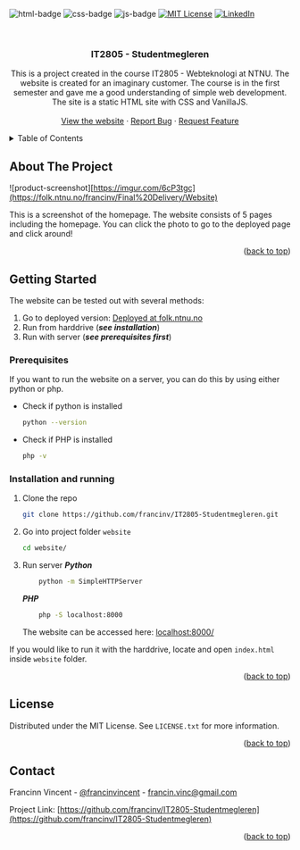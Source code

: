 <div id="top"></div>

![html-badge]
![css-badge]
![js-badge]
[![MIT License][license-shield]][license-url]
[![LinkedIn][linkedin-shield]][linkedin-url]

<br />
<div align="center">

<h3 align="center">IT2805 - Studentmegleren</h3>

  <p align="center">
    This is a project created in the course IT2805 - Webteknologi at NTNU. The website is created for an imaginary customer. The course is in the first semester and gave me a good understanding of simple web development. The site is a static HTML site with CSS and VanillaJS. 
    <br />
    <br />
    <a href="https://folk.ntnu.no/francinv/Final%20Delivery/Website">View the website</a>
    ·
    <a href="https://github.com/francinv/IT2805-Studentmegleren/issues">Report Bug</a>
    ·
    <a href="https://github.com/francinv/IT2805-Studentmegleren/issues">Request Feature</a>
  </p>
</div>



<!-- TABLE OF CONTENTS -->
<details>
  <summary>Table of Contents</summary>
  <ol>
    <li>
      <a href="#about-the-project">About The Project</a>
    </li>
    <li>
      <a href="#getting-started">Getting Started</a>
      <ul>
        <li><a href="#prerequisites">Prerequisites</a></li>
        <li><a href="#installation">Installation and running</a></li>
      </ul>
    </li>
    <li><a href="#license">License</a></li>
    <li><a href="#contact">Contact</a></li>
  </ol>
</details>



<!-- ABOUT THE PROJECT -->
## About The Project

![product-screenshot][https://imgur.com/6cP3tgc](https://folk.ntnu.no/francinv/Final%20Delivery/Website)

This is a screenshot of the homepage. The website consists of 5 pages including the homepage. You can click the photo to go to the deployed page and click around!

<p align="right">(<a href="#top">back to top</a>)</p>



<!-- GETTING STARTED -->
## Getting Started

The website can be tested out with several methods:

1. Go to deployed version: [Deployed at folk.ntnu.no](https://folk.ntnu.no/francinv/Final%20Delivery/Website/)
2. Run from harddrive (***see installation***)
3. Run with server (***see prerequisites first***)
### Prerequisites

If you want to run the website on a server, you can do this by using either python or php. 
* Check if python is installed
    ```sh
    python --version
    ```
* Check if PHP is installed
    ```sh
    php -v
    ```
### Installation and running

1. Clone the repo
   ```sh
   git clone https://github.com/francinv/IT2805-Studentmegleren.git
   ```
2. Go into project folder `website`
   ```sh
   cd website/
   ```
3. Run server
    ***Python***
    ```sh
        python -m SimpleHTTPServer
    ```

    ***PHP***
    ```sh
        php -S localhost:8000
    ````

    The website can be accessed here: [localhost:8000/](http://localhost:8000)

If you would like to run it with the harddrive, locate and open `index.html` inside `website` folder. 

<p align="right">(<a href="#top">back to top</a>)</p>


<!-- LICENSE -->
## License

Distributed under the MIT License. See `LICENSE.txt` for more information.

<p align="right">(<a href="#top">back to top</a>)</p>



<!-- CONTACT -->
## Contact

Francinn Vincent - [@francinvincent][linkedin-url] - francin.vinc@gmail.com

Project Link: [https://github.com/francinv/IT2805-Studentmegleren](https://github.com/francinv/IT2805-Studentmegleren)

<p align="right">(<a href="#top">back to top</a>)</p>



<!-- MARKDOWN LINKS & IMAGES -->
<!-- https://www.markdownguide.org/basic-syntax/#reference-style-links -->
[license-shield]: https://img.shields.io/github/license/francinv/IT2805-Studentmegleren.svg?style=for-the-badge
[license-url]: https://github.com/francinv/IT2805-Studentmegleren/blob/master/LICENSE.txt
[linkedin-shield]: https://img.shields.io/badge/-LinkedIn-black.svg?style=for-the-badge&logo=linkedin&colorB=555
[linkedin-url]: https://linkedin.com/in/francinvincent
[product-screenshot]: https://imgur.com/6cP3tgc
[html-badge]: https://img.shields.io/badge/HTML5-E34F26?style=for-the-badge&logo=html5&logoColor=white
[css-badge]: https://img.shields.io/badge/CSS3-1572B6?style=for-the-badge&logo=css3&logoColor=white
[js-badge]: https://img.shields.io/badge/JavaScript-F7DF1E?style=for-the-badge&logo=javascript&logoColor=black
